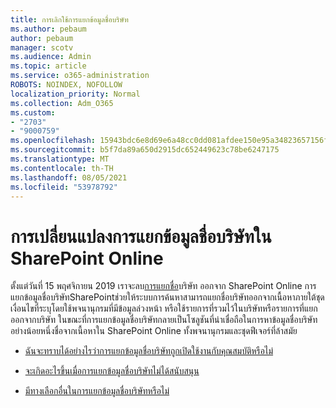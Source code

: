 ```yaml
---
title: การเลิกใช้การแยกข้อมูลชื่อบริษัท
ms.author: pebaum
author: pebaum
manager: scotv
ms.audience: Admin
ms.topic: article
ms.service: o365-administration
ROBOTS: NOINDEX, NOFOLLOW
localization_priority: Normal
ms.collection: Adm_O365
ms.custom:
- "2703"
- "9000759"
ms.openlocfilehash: 15943bdc6e8d69e6a48cc0dd081afdee150e95a34823657156fd9abe111824d5
ms.sourcegitcommit: b5f7da89a650d2915dc652449623c78be6247175
ms.translationtype: MT
ms.contentlocale: th-TH
ms.lasthandoff: 08/05/2021
ms.locfileid: "53978792"
---
```

# <a name="changes-to-company-name-extraction-in-sharepoint-online"></a>การเปลี่ยนแปลงการแยกข้อมูลชื่อบริษัทใน SharePoint Online

ตั้งแต่วันที่ 15 พฤศจิกายน 2019 เราจะลบ[การแยกชื่อ](https://docs.microsoft.com/sharepoint/changes-to-company-name-extraction-in-sharepoint-online)บริษัท ออกจาก SharePoint Online การแยกข้อมูลชื่อบริษัทSharePointช่วยให้ระบบการค้นหาสามารถแยกชื่อบริษัทออกจากเนื้อหาภายใต้ชุดเงื่อนไขที่ระบุโดยใช้พจนานุกรมที่มีข้อมูลล่วงหน้า หรือใช้รายการที่รวมไว้ในบริษัทหรือรายการที่แยกออกจากบริษัท ในขณะที่การแยกข้อมูลชื่อบริษัทกลายเป็นโซลูชันที่น่าเชื่อถือในการหาข้อมูลชื่อบริษัทอย่างน้อยหนึ่งชื่อจากเนื้อหาใน SharePoint Online ทั้งพจนานุกรมและชุดฟีเจอร์ที่ล้าสมัย

- [ฉันจะทราบได้อย่างไรว่าการแยกข้อมูลชื่อบริษัทถูกเปิดใช้งานกับคุณสมบัติหรือไม่](https://docs.microsoft.com/sharepoint/changes-to-company-name-extraction-in-sharepoint-online#how-do-i-know-if-company-name-extraction-is-enabled-for-a-property)

- [จะเกิดอะไรขึ้นเมื่อการแยกข้อมูลชื่อบริษัทไม่ได้สนับสนุน](https://docs.microsoft.com/sharepoint/changes-to-company-name-extraction-in-sharepoint-online#what-happens-when-company-name-extraction-is-deprecated) 

- [มีทางเลือกอื่นในการแยกข้อมูลชื่อบริษัทหรือไม่](https://docs.microsoft.com/sharepoint/changes-to-company-name-extraction-in-sharepoint-online#are-there-alternatives-to-company-name-extraction) 